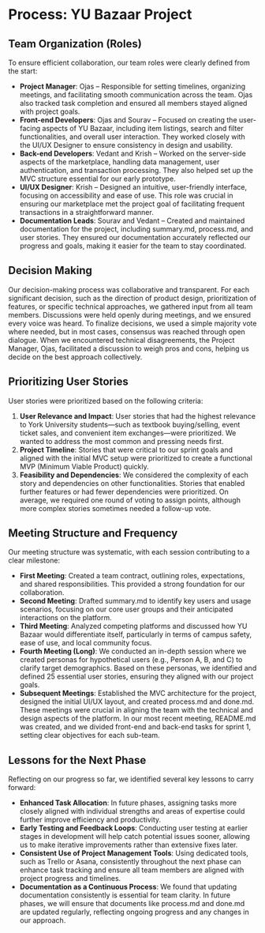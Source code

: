 # Process: YU Bazaar Project

## Team Organization (Roles)
To ensure efficient collaboration, our team roles were clearly defined from the start:
- **Project Manager**: Ojas – Responsible for setting timelines, organizing meetings, and facilitating smooth communication across the team. Ojas also tracked task completion and ensured all members stayed aligned with project goals.
- **Front-end Developers**: Ojas and Sourav – Focused on creating the user-facing aspects of YU Bazaar, including item listings, search and filter functionalities, and overall user interaction. They worked closely with the UI/UX Designer to ensure consistency in design and usability.
- **Back-end Developers**: Vedant and Krish – Worked on the server-side aspects of the marketplace, handling data management, user authentication, and transaction processing. They also helped set up the MVC structure essential for our early prototype.
- **UI/UX Designer**: Krish – Designed an intuitive, user-friendly interface, focusing on accessibility and ease of use. This role was crucial in ensuring our marketplace met the project goal of facilitating frequent transactions in a straightforward manner.
- **Documentation Leads**: Sourav and Vedant – Created and maintained documentation for the project, including summary.md, process.md, and user stories. They ensured our documentation accurately reflected our progress and goals, making it easier for the team to stay coordinated.

## Decision Making
Our decision-making process was collaborative and transparent. For each significant decision, such as the direction of product design, prioritization of features, or specific technical approaches, we gathered input from all team members. Discussions were held openly during meetings, and we ensured every voice was heard. To finalize decisions, we used a simple majority vote where needed, but in most cases, consensus was reached through open dialogue. When we encountered technical disagreements, the Project Manager, Ojas, facilitated a discussion to weigh pros and cons, helping us decide on the best approach collectively.

## Prioritizing User Stories
User stories were prioritized based on the following criteria:
1. **User Relevance and Impact**: User stories that had the highest relevance to York University students—such as textbook buying/selling, event ticket sales, and convenient item exchanges—were prioritized. We wanted to address the most common and pressing needs first.
2. **Project Timeline**: Stories that were critical to our sprint goals and aligned with the initial MVC setup were prioritized to create a functional MVP (Minimum Viable Product) quickly.
3. **Feasibility and Dependencies**: We considered the complexity of each story and dependencies on other functionalities. Stories that enabled further features or had fewer dependencies were prioritized. On average, we required one round of voting to assign points, although more complex stories sometimes needed a follow-up vote.

## Meeting Structure and Frequency
Our meeting structure was systematic, with each session contributing to a clear milestone:
- **First Meeting**: Created a team contract, outlining roles, expectations, and shared responsibilities. This provided a strong foundation for our collaboration.
- **Second Meeting**: Drafted summary.md to identify key users and usage scenarios, focusing on our core user groups and their anticipated interactions on the platform.
- **Third Meeting**: Analyzed competing platforms and discussed how YU Bazaar would differentiate itself, particularly in terms of campus safety, ease of use, and local community focus.
- **Fourth Meeting (Long)**: We conducted an in-depth session where we created personas for hypothetical users (e.g., Person A, B, and C) to clarify target demographics. Based on these personas, we identified and defined 25 essential user stories, ensuring they aligned with our project goals.
- **Subsequent Meetings**: Established the MVC architecture for the project, designed the initial UI/UX layout, and created process.md and done.md. These meetings were crucial in aligning the team with the technical and design aspects of the platform. In our most recent meeting, README.md was created, and we divided front-end and back-end tasks for sprint 1, setting clear objectives for each sub-team.

## Lessons for the Next Phase
Reflecting on our progress so far, we identified several key lessons to carry forward:
- **Enhanced Task Allocation**: In future phases, assigning tasks more closely aligned with individual strengths and areas of expertise could further improve efficiency and productivity.
- **Early Testing and Feedback Loops**: Conducting user testing at earlier stages in development will help catch potential issues sooner, allowing us to make iterative improvements rather than extensive fixes later.
- **Consistent Use of Project Management Tools**: Using dedicated tools, such as Trello or Asana, consistently throughout the next phase can enhance task tracking and ensure all team members are aligned with project progress and timelines.
- **Documentation as a Continuous Process**: We found that updating documentation consistently is essential for team clarity. In future phases, we will ensure that documents like process.md and done.md are updated regularly, reflecting ongoing progress and any changes in our approach.
